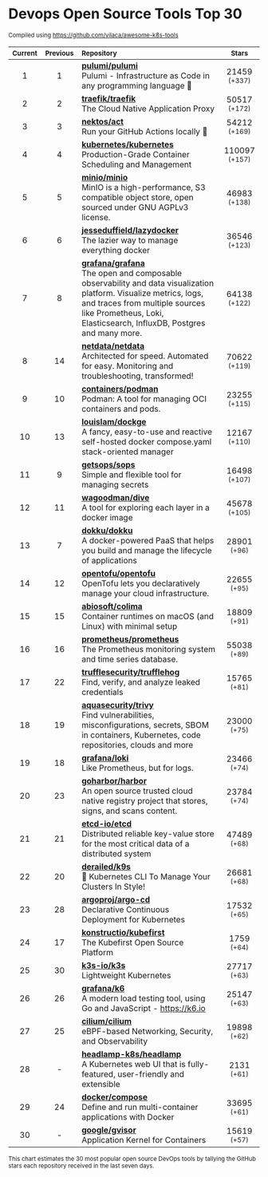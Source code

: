# Devops Open Source Tools Top 30
<sup>Compiled using https://github.com/vilaca/awesome-k8s-tools</sup>
<div align="center">

|<sub>Current</sub>|<sub>Previous</sub>|<sub>Repository</sub>|<sub>Stars</sub>|
|:---:|:---:|:---|:---:|
|1|1|[**pulumi/pulumi**](https://github.com/pulumi/pulumi)<br/>Pulumi - Infrastructure as Code in any programming language 🚀|21459 <sup>(+337)</sup>|
|2|2|[**traefik/traefik**](https://github.com/traefik/traefik)<br/>The Cloud Native Application Proxy|50517 <sup>(+172)</sup>|
|3|3|[**nektos/act**](https://github.com/nektos/act)<br/>Run your GitHub Actions locally 🚀|54212 <sup>(+169)</sup>|
|4|4|[**kubernetes/kubernetes**](https://github.com/kubernetes/kubernetes)<br/>Production-Grade Container Scheduling and Management|110097 <sup>(+157)</sup>|
|5|5|[**minio/minio**](https://github.com/minio/minio)<br/>MinIO is a high-performance, S3 compatible object store, open sourced under GNU AGPLv3 license.|46983 <sup>(+138)</sup>|
|6|6|[**jesseduffield/lazydocker**](https://github.com/jesseduffield/lazydocker)<br/>The lazier way to manage everything docker|36546 <sup>(+123)</sup>|
|7|8|[**grafana/grafana**](https://github.com/grafana/grafana)<br/>The open and composable observability and data visualization platform. Visualize metrics, logs, and traces from multiple sources like Prometheus, Loki, Elasticsearch, InfluxDB, Postgres and many more. |64138 <sup>(+122)</sup>|
|8|14|[**netdata/netdata**](https://github.com/netdata/netdata)<br/>Architected for speed. Automated for easy. Monitoring and troubleshooting, transformed!|70622 <sup>(+119)</sup>|
|9|10|[**containers/podman**](https://github.com/containers/podman)<br/>Podman: A tool for managing OCI containers and pods.|23255 <sup>(+115)</sup>|
|10|13|[**louislam/dockge**](https://github.com/louislam/dockge)<br/>A fancy, easy-to-use and reactive self-hosted docker compose.yaml stack-oriented manager|12167 <sup>(+110)</sup>|
|11|9|[**getsops/sops**](https://github.com/getsops/sops)<br/>Simple and flexible tool for managing secrets|16498 <sup>(+107)</sup>|
|12|11|[**wagoodman/dive**](https://github.com/wagoodman/dive)<br/>A tool for exploring each layer in a docker image|45678 <sup>(+105)</sup>|
|13|7|[**dokku/dokku**](https://github.com/dokku/dokku)<br/>A docker-powered PaaS that helps you build and manage the lifecycle of applications|28901 <sup>(+96)</sup>|
|14|12|[**opentofu/opentofu**](https://github.com/opentofu/opentofu)<br/>OpenTofu lets you declaratively manage your cloud infrastructure.|22655 <sup>(+95)</sup>|
|15|15|[**abiosoft/colima**](https://github.com/abiosoft/colima)<br/>Container runtimes on macOS (and Linux) with minimal setup|18809 <sup>(+91)</sup>|
|16|16|[**prometheus/prometheus**](https://github.com/prometheus/prometheus)<br/>The Prometheus monitoring system and time series database.|55038 <sup>(+89)</sup>|
|17|22|[**trufflesecurity/trufflehog**](https://github.com/trufflesecurity/trufflehog)<br/>Find, verify, and analyze leaked credentials|15765 <sup>(+81)</sup>|
|18|19|[**aquasecurity/trivy**](https://github.com/aquasecurity/trivy)<br/>Find vulnerabilities, misconfigurations, secrets, SBOM in containers, Kubernetes, code repositories, clouds and more|23000 <sup>(+75)</sup>|
|19|18|[**grafana/loki**](https://github.com/grafana/loki)<br/>Like Prometheus, but for logs.|23466 <sup>(+74)</sup>|
|20|23|[**goharbor/harbor**](https://github.com/goharbor/harbor)<br/>An open source trusted cloud native registry project that stores, signs, and scans content.|23784 <sup>(+74)</sup>|
|21|21|[**etcd-io/etcd**](https://github.com/etcd-io/etcd)<br/>Distributed reliable key-value store for the most critical data of a distributed system|47489 <sup>(+68)</sup>|
|22|20|[**derailed/k9s**](https://github.com/derailed/k9s)<br/>🐶 Kubernetes CLI To Manage Your Clusters In Style!|26681 <sup>(+68)</sup>|
|23|28|[**argoproj/argo-cd**](https://github.com/argoproj/argo-cd)<br/>Declarative Continuous Deployment for Kubernetes|17532 <sup>(+65)</sup>|
|24|17|[**konstructio/kubefirst**](https://github.com/konstructio/kubefirst)<br/>The Kubefirst Open Source Platform|1759 <sup>(+64)</sup>|
|25|30|[**k3s-io/k3s**](https://github.com/k3s-io/k3s)<br/>Lightweight Kubernetes|27717 <sup>(+63)</sup>|
|26|26|[**grafana/k6**](https://github.com/grafana/k6)<br/>A modern load testing tool, using Go and JavaScript - https://k6.io|25147 <sup>(+63)</sup>|
|27|25|[**cilium/cilium**](https://github.com/cilium/cilium)<br/>eBPF-based Networking, Security, and Observability|19898 <sup>(+62)</sup>|
|28|-|[**headlamp-k8s/headlamp**](https://github.com/headlamp-k8s/headlamp)<br/>A Kubernetes web UI that is fully-featured, user-friendly and extensible|2131 <sup>(+61)</sup>|
|29|24|[**docker/compose**](https://github.com/docker/compose)<br/>Define and run multi-container applications with Docker|33695 <sup>(+61)</sup>|
|30|-|[**google/gvisor**](https://github.com/google/gvisor)<br/>Application Kernel for Containers|15619 <sup>(+57)</sup>|


</div>

<sub>This chart estimates the 30 most popular open source DevOps tools by tallying the GitHub stars each repository received in the last seven days.</sub>
